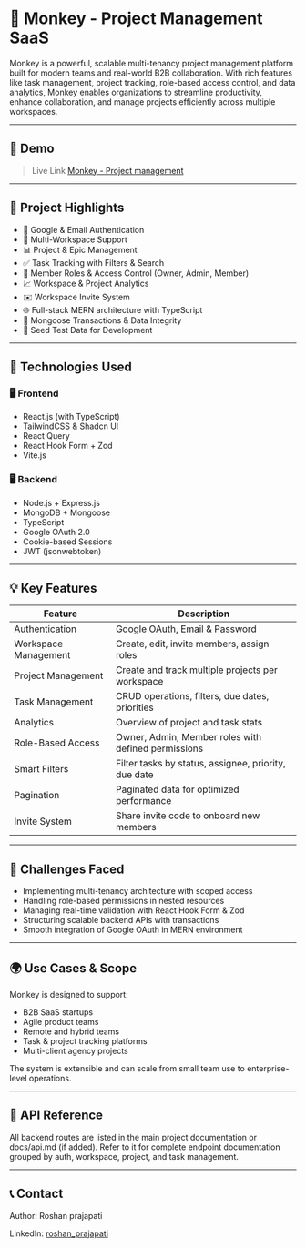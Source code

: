 # 🐒 Monkey - Project Management SaaS

Monkey is a powerful, scalable multi-tenancy project management platform built for modern teams and real-world B2B collaboration. With rich features like task management, project tracking, role-based access control, and data analytics, Monkey enables organizations to streamline productivity, enhance collaboration, and manage projects efficiently across multiple workspaces.

---

## 🚀 Demo

> Live Link [Monkey - Project management](https://prajapatiroshan.github.io/project-management)

---

## 📌 Project Highlights

- 🔐 Google & Email Authentication
- 🏢 Multi-Workspace Support
- 📊 Project & Epic Management
- ✅ Task Tracking with Filters & Search
- 👥 Member Roles & Access Control (Owner, Admin, Member)
- 📈 Workspace & Project Analytics
- ✉️ Workspace Invite System
- 🌐 Full-stack MERN architecture with TypeScript
- 💾 Mongoose Transactions & Data Integrity
- 🌱 Seed Test Data for Development

---

## 🔧 Technologies Used

### 🖥️ Frontend

- React.js (with TypeScript)
- TailwindCSS & Shadcn UI
- React Query
- React Hook Form + Zod
- Vite.js

### 🖥️ Backend

- Node.js + Express.js
- MongoDB + Mongoose
- TypeScript
- Google OAuth 2.0
- Cookie-based Sessions
- JWT (jsonwebtoken)

---

## 💡 Key Features

| Feature              | Description                                          |
| -------------------- | ---------------------------------------------------- |
| Authentication       | Google OAuth, Email & Password                       |
| Workspace Management | Create, edit, invite members, assign roles           |
| Project Management   | Create and track multiple projects per workspace     |
| Task Management      | CRUD operations, filters, due dates, priorities      |
| Analytics            | Overview of project and task stats                   |
| Role-Based Access    | Owner, Admin, Member roles with defined permissions  |
| Smart Filters        | Filter tasks by status, assignee, priority, due date |
| Pagination           | Paginated data for optimized performance             |
| Invite System        | Share invite code to onboard new members             |

---

## 🧠 Challenges Faced

- Implementing multi-tenancy architecture with scoped access
- Handling role-based permissions in nested resources
- Managing real-time validation with React Hook Form & Zod
- Structuring scalable backend APIs with transactions
- Smooth integration of Google OAuth in MERN environment

---

## 🌍 Use Cases & Scope

Monkey is designed to support:

- B2B SaaS startups
- Agile product teams
- Remote and hybrid teams
- Task & project tracking platforms
- Multi-client agency projects

The system is extensible and can scale from small team use to enterprise-level operations.

---

## 🔗 API Reference

All backend routes are listed in the main project documentation or docs/api.md (if added). Refer to it for complete endpoint documentation grouped by auth, workspace, project, and task management.

---

## 📞 Contact

Author: Roshan prajapati

LinkedIn: [roshan_prajapati](https://www.linkedin.com/in/roshanprajapati/)


